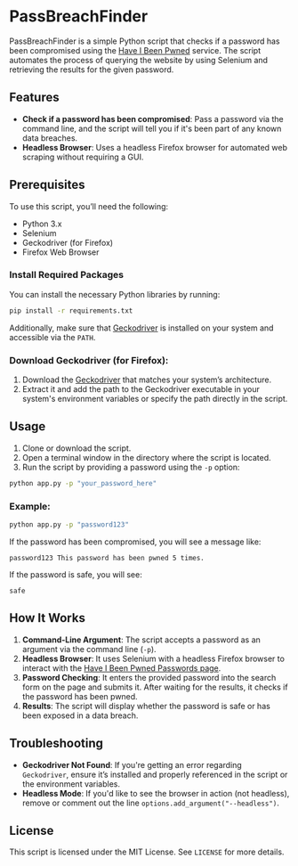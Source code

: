 # PassBreachFinder

PassBreachFinder is a simple Python script that checks if a password has been compromised using the [Have I Been Pwned](https://haveibeenpwned.com/) service. The script automates the process of querying the website by using Selenium and retrieving the results for the given password.

## Features

- **Check if a password has been compromised**: Pass a password via the command line, and the script will tell you if it's been part of any known data breaches.
- **Headless Browser**: Uses a headless Firefox browser for automated web scraping without requiring a GUI.

## Prerequisites

To use this script, you’ll need the following:

- Python 3.x
- Selenium
- Geckodriver (for Firefox)
- Firefox Web Browser

### Install Required Packages

You can install the necessary Python libraries by running:

```bash
pip install -r requirements.txt
```

Additionally, make sure that [Geckodriver](https://github.com/mozilla/geckodriver/releases) is installed on your system and accessible via the `PATH`.

### Download Geckodriver (for Firefox):

1. Download the [Geckodriver](https://github.com/mozilla/geckodriver/releases) that matches your system’s architecture.
2. Extract it and add the path to the Geckodriver executable in your system's environment variables or specify the path directly in the script.

## Usage

1. Clone or download the script.
2. Open a terminal window in the directory where the script is located.
3. Run the script by providing a password using the `-p` option:

```bash
python app.py -p "your_password_here"
```

### Example:

```bash
python app.py -p "password123"
```

If the password has been compromised, you will see a message like:

```
password123 This password has been pwned 5 times.
```

If the password is safe, you will see:

```
safe
```

## How It Works

1. **Command-Line Argument**: The script accepts a password as an argument via the command line (`-p`).
2. **Headless Browser**: It uses Selenium with a headless Firefox browser to interact with the [Have I Been Pwned Passwords page](https://haveibeenpwned.com/Passwords).
3. **Password Checking**: It enters the provided password into the search form on the page and submits it. After waiting for the results, it checks if the password has been pwned.
4. **Results**: The script will display whether the password is safe or has been exposed in a data breach.

## Troubleshooting

- **Geckodriver Not Found**: If you're getting an error regarding `Geckodriver`, ensure it’s installed and properly referenced in the script or the environment variables.
- **Headless Mode**: If you'd like to see the browser in action (not headless), remove or comment out the line `options.add_argument("--headless")`.

## License

This script is licensed under the MIT License. See `LICENSE` for more details.
